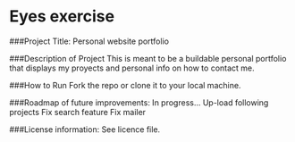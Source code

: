 # Eyes exercise


###Project Title: 
Personal website portfolio 

###Description of Project
This is meant to be a buildable personal portfolio that displays my proyects and personal info on how to contact me. 

###How to Run
Fork the repo or clone it to your local machine. 

###Roadmap of future improvements: 
In progress... 
Up-load following projects 
Fix search feature 
Fix mailer 

###License information: See licence file.

